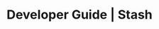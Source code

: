 ---
title: Developer Guide | Stash
description: Stash Developer Guide
menu:
  product_stash_v0.9.0-rc.0:
    identifier: developer-guide
    name: Developer Guide
    parent: setup
    weight: 40
menu_name: product_stash_v0.9.0-rc.0
---